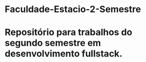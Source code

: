# Faculdade-Estacio-2-Semestre
# Repositório para trabalhos do segundo semestre em desenvolvimento fullstack.
